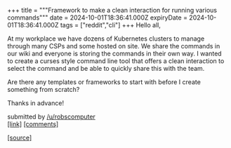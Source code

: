 +++
title = """Framework to make a clean interaction for running various commands"""
date = 2024-10-01T18:36:41.000Z
expiryDate = 2024-10-01T18:36:41.000Z
tags = ["reddit","cli"]
+++
Hello all,

At my workplace we have dozens of Kubernetes clusters to manage through many CSPs and some hosted on site. We share the commands in our wiki and everyone is storing the commands in their own way. I wanted to create a curses style command line tool that offers a clean interaction to select the command and be able to quickly share this with the team.

Are there any templates or frameworks to start with before I create something from scratch?

Thanks in advance!

submitted by [/u/robscomputer](https://www.reddit.com/user/robscomputer)  
[\[link\]](https://www.reddit.com/r/commandline/comments/1ftvgrv/framework_to_make_a_clean_interaction_for_running/) [\[comments\]](https://www.reddit.com/r/commandline/comments/1ftvgrv/framework_to_make_a_clean_interaction_for_running/)

[[source]](https://www.reddit.com/r/commandline/comments/1ftvgrv/framework_to_make_a_clean_interaction_for_running/)
